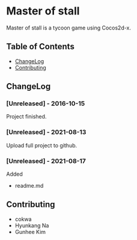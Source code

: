 # Master of stall
Master of stall is a tycoon game using Cocos2d-x.

## Table of Contents
- [ChangeLog](#ChangeLog)
- [Contributing](#contributing)

## ChangeLog
### [Unreleased] - 2016-10-15
Project finished.
### [Unreleased] - 2021-08-13
Upload full project to github.
### [Unreleased] - 2021-08-17
Added
- readme.md

## Contributing
- cokwa
- Hyunkang Na 
- Gunhee Kim
